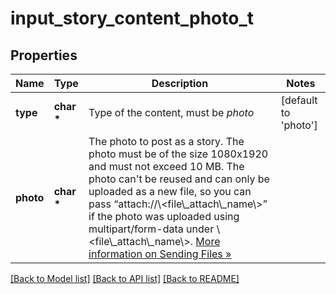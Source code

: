 # input_story_content_photo_t

## Properties
Name | Type | Description | Notes
------------ | ------------- | ------------- | -------------
**type** | **char \*** | Type of the content, must be *photo* | [default to 'photo']
**photo** | **char \*** | The photo to post as a story. The photo must be of the size 1080x1920 and must not exceed 10 MB. The photo can&#39;t be reused and can only be uploaded as a new file, so you can pass “attach://\\&lt;file\\_attach\\_name\\&gt;” if the photo was uploaded using multipart/form-data under \\&lt;file\\_attach\\_name\\&gt;. [More information on Sending Files »](https://core.telegram.org/bots/api/#sending-files) | 

[[Back to Model list]](../README.md#documentation-for-models) [[Back to API list]](../README.md#documentation-for-api-endpoints) [[Back to README]](../README.md)



